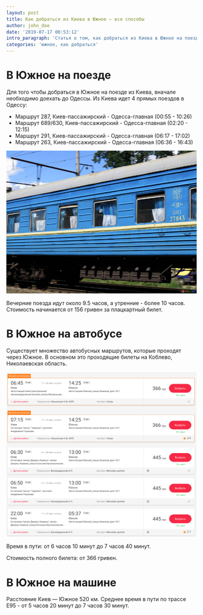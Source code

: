 ```yaml
---
layout: post
title: Как добраться из Киева в Южное – все способы
author: john_doe
date: '2019-07-17 00:53:12'
intro_paragraph: 'Статья о том, как добраться из Киева в Южное на поезде, автобусе и машине'
categories: 'южное, как добраться'
---
```

# В Южное на поезде

Для того чтобы добраться в Южное на поезде из Киева, вначале необходимо доехать до Одессы. Из Киева идет 4 прямых поездов в Одессу:

* Маршрут 287, Киев-пассажирский - Одесса-главная (00:55 - 10:26)
* Маршрут 689/630, Киев-пассажирский - Одесса-главная (02:20 - 12:15)
* Маршрут 291, Киев-пассажирский - Одесса-главная (06:17 - 17:02)
* Маршрут 263, Киев-пассажирский - Одесса-главная (06:36 - 16:43)

![](/assets/img/uploads/train.jpg)

Вечерние поезда идут около 9.5 часов, а утренние - более 10 часов. Стоимость начинается от 156 гривен за плацкартный билет.

# В Южное на автобусе

Существует множество автобусных маршрутов, которые проходят через Южное. В основном это проходящие билеты на Коблево, Николаевская область.

![Список билетов на автобус в Южное](/assets/img/uploads/screen-shot-2019-07-29-at-11.49.33-pm.png "Список билетов на автобус в Южное")

Время в пути: от 6 часов 10 минут до 7 часов 40 минут.

Стоимость полного билета: от 366 гривен.

# В Южное на машине

Расстояние Киев — Южное 520 км. Среднее время в пути по трассе E95 - от 5 часов 20 минут до 7 часов 30 минут.

